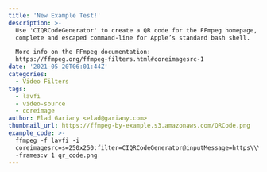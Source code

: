 ```yaml
---
title: 'New Example Test!'
description: >-
  Use 'CIQRCodeGenerator' to create a QR code for the FFmpeg homepage, given as
  complete and escaped command-line for Apple’s standard bash shell.

  More info on the FFmpeg documentation:
  https://ffmpeg.org/ffmpeg-filters.html#coreimagesrc-1
date: '2021-05-20T06:01:44Z'
categories:
  - Video Filters
tags:
  - lavfi
  - video-source
  - coreimage
author: Elad Gariany <elad@gariany.com>
thumbnail_url: https://ffmpeg-by-example.s3.amazonaws.com/QRCode.png
example_code: >-
  ffmpeg -f lavfi -i
  coreimagesrc=s=250x250:filter=CIQRCodeGenerator@inputMessage=https\\\\\\://ffmpegbyexample.com
  -frames:v 1 qr_code.png
---
```

